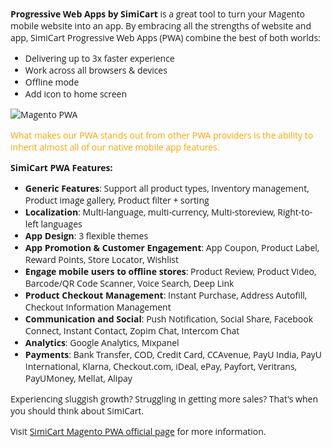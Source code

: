 <span style="font-family:'Open Sans';">
<p><strong>Progressive Web Apps by SimiCart</strong> is a great tool to turn your Magento mobile website into an app. By embracing all the strengths of website and app, SimiCart Progressive Web Apps (PWA) combine the best of both worlds:
</p>

<ul>
	<li>Delivering up to 3x faster experience</li>
	<li>Work across all browsers & devices</li>
	<li>Offline mode</li>
	<li>Add icon to home screen</li>
</ul>

<img src="https://www.simicart.com/skin/frontend/default/simicart2.0/css/2017/pwa/new/03.png" alt="Magento PWA">

<p style="color:orange;">What makes our PWA stands out from other PWA providers is the ability to inherit almost all of our native mobile app features.</p>

<p><strong>SimiCart PWA Features:</strong></p>

<ul>
	<li><strong>Generic Features</strong>: Support all product types, Inventory management, Product image gallery, Product filter + sorting</li>
	<li><strong>Localization</strong>: Multi-language, multi-currency, Multi-storeview, Right-to-left languages</li>
	<li><strong>App Design</strong>: 3 flexible themes</li>
	<li><strong>App Promotion & Customer Engagement</strong>: App Coupon, Product Label, Reward Points, Store Locator, Wishlist</li>
	<li><strong>Engage mobile users to offline stores</strong>: Product Review, Product Video, Barcode/QR Code Scanner, Voice Search, Deep Link</li>
	<li><strong>Product Checkout Management</strong>: Instant Purchase, Address Autofill, Checkout Information Management</li>
	<li><strong>Communication and Social</strong>: Push Notification, Social Share, Facebook Connect, Instant Contact, Zopim Chat, Intercom Chat</li>
	<li><strong>Analytics</strong>: Google Analytics, Mixpanel</li>
	<li><strong>Payments</strong>: Bank Transfer, COD, Credit Card, CCAvenue, PayU India, PayU International, Klarna, Checkout.com, iDeal, ePay, Payfort, Veritrans, PayUMoney, Mellat, Alipay</li>
</ul>

<p>Experiencing sluggish growth? Struggling in getting more sales? That's when you should think about SimiCart.</p>

<p>Visit <a href="https://www.simicart.com/pwa.html">SimiCart Magento PWA official page</a> for more information.</p>
</span>